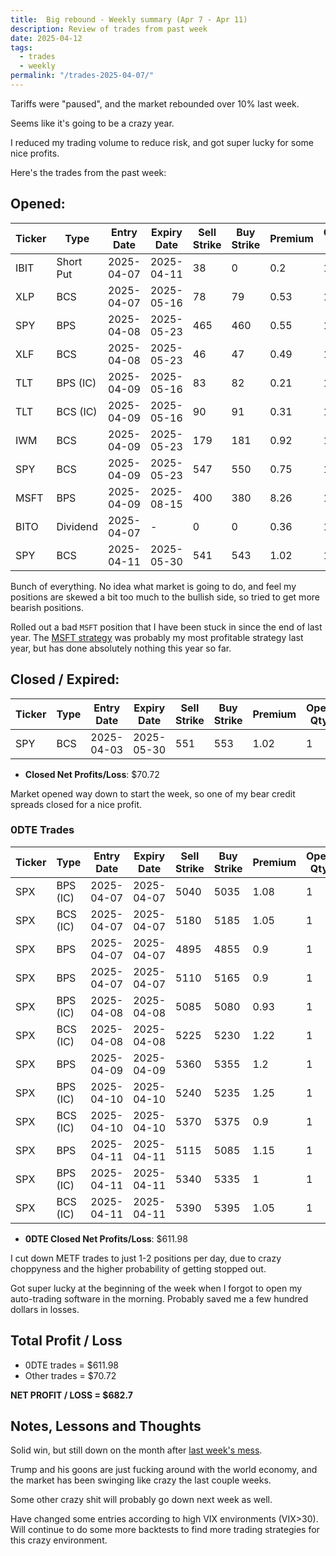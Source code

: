 ```yaml
---
title:  Big rebound - Weekly summary (Apr 7 - Apr 11)
description: Review of trades from past week
date: 2025-04-12
tags:
  - trades
  - weekly
permalink: "/trades-2025-04-07/"
---
```


Tariffs were "paused", and the market rebounded over 10% last week.

Seems like it's going to be a crazy year.

I reduced my trading volume to reduce risk, and got super lucky for some nice profits. 

Here's the trades from the past week:

## Opened:

<div class="trade-table weekly full-width">

|**Ticker**|**Type**|**Entry Date**|**Expiry Date**|**Sell Strike**|**Buy Strike**|**Premium**|**Open Qty**|**Fee open**|**Net Premium**|
|---|---|---|---|---|---|---|---|---|---|
|IBIT|Short Put|2025-04-07|2025-04-11|38|0|0.2|1|1.06|18.94|
|XLP|BCS|2025-04-07|2025-05-16|78|79|0.53|1|1.47|51.53|
|SPY|BPS|2025-04-08|2025-05-23|465|460|0.55|1|1.44|53.56|
|XLF|BCS|2025-04-08|2025-05-23|46|47|0.49|1|2.13|46.87|
|TLT|BPS (IC)|2025-04-09|2025-05-16|83|82|0.21|1|1.42|19.58|
|TLT|BCS (IC)|2025-04-09|2025-05-16|90|91|0.31|1|1.42|29.58|
|IWM|BCS|2025-04-09|2025-05-23|179|181|0.92|1|2.14|89.86|
|SPY|BCS|2025-04-09|2025-05-23|547|550|0.75|1|2.13|72.87|
|MSFT|BPS|2025-04-09|2025-08-15|400|380|8.26|1|1.5|824.5|
|BITO|Dividend|2025-04-07|-|0|0|0.36|1|0|36|
|SPY|BCS|2025-04-11|2025-05-30|541|543|1.02|1|1.46|100.54|

</div>

Bunch of everything.  No idea what market is going to do, and feel my positions are skewed a bit too much to the bullish side, so tried to get more bearish positions.

Rolled out a bad `MSFT` position that I have been stuck in since the end of last year.  The [MSFT strategy](/90dte-msft-strategy/) was probably my most profitable strategy last year, but has done absolutely nothing this year so far.


## Closed / Expired:

<div class = "trade-table weekly full-width">

|**Ticker**|**Type**|**Entry Date**|**Expiry Date**|**Sell Strike**|**Buy Strike**|**Premium**|**Open Qty**|**Fee open**|**Net Premium**|**Close Date**|**Close Cost**|**Close Qty**|**Fee close**|**Profit/Loss**|
|---|---|---|---|---|---|---|---|---|---|---|---|---|---|---|
|SPY|BCS|2025-04-03|2025-05-30|551|553|1.02|1|2.15|99.85|2025-04-07|-0.27|1|2.13|70.72|

</div>

- **Closed Net Profits/Loss**: $70.72

Market opened way down to start the week, so one of my bear credit spreads closed for a nice profit.

### 0DTE Trades

<div class = "trade-table weekly full-width">

|**Ticker**|**Type**|**Entry Date**|**Expiry Date**|**Sell Strike**|**Buy Strike**|**Premium**|**Open Qty**|**Fee open**|**Net Premium**|**Exit Date**|**Close Cost**|**Close Qty**|**Fee close**|**Profit/Loss**|
|---|---|---|---|---|---|---|---|---|---|---|---|---|---|---|
|SPX|BPS (IC)|2025-04-07|2025-04-07|5040|5035|1.08|1|3.3|104.7|2025-04-07|0|1|0|104.7|
|SPX|BCS (IC)|2025-04-07|2025-04-07|5180|5185|1.05|1|3.3|101.7|2025-04-07|0|1|0|101.7|
|SPX|BPS|2025-04-07|2025-04-07|4895|4855|0.9|1|3.21|86.79|2025-04-07|0|1|0|86.79|
|SPX|BPS|2025-04-07|2025-04-07|5110|5165|0.9|1|3.21|86.79|2025-04-07|0|1|0|86.79|
|SPX|BPS (IC)|2025-04-08|2025-04-08|5085|5080|0.93|1|3.3|89.7|2025-04-08|-5|1|0|-410.3|
|SPX|BCS (IC)|2025-04-08|2025-04-08|5225|5230|1.22|1|3.3|118.7|2025-04-08|0|1|0|118.7|
|SPX|BPS|2025-04-09|2025-04-09|5360|5355|1.2|1|3.3|116.7|2025-04-09|0|1|0|116.7|
|SPX|BPS (IC)|2025-04-10|2025-04-10|5240|5235|1.25|1|3.3|121.7|2025-04-10|-0.6|1|3.3|58.4|
|SPX|BCS (IC)|2025-04-10|2025-04-10|5370|5375|0.9|1|3.3|86.7|2025-04-10|-0.45|1|3.3|38.4|
|SPX|BPS|2025-04-11|2025-04-11|5115|5085|1.15|1|3.3|111.7|2025-04-11|0|1|0|111.7|
|SPX|BPS (IC)|2025-04-11|2025-04-11|5340|5335|1|1|3.3|96.7|2025-04-11|0|1|0|96.7|
|SPX|BCS (IC)|2025-04-11|2025-04-11|5390|5395|1.05|1|3.3|101.7|2025-04-11|0|1|0|101.7|


</div>

- **0DTE Closed Net Profits/Loss**: $611.98

I cut down METF trades to just 1-2 positions per day, due to crazy choppyness and the higher probability of getting stopped out.

Got super lucky at the beginning of the week when I forgot to open my auto-trading software in the morning.  Probably saved me a few hundred dollars in losses.

## Total Profit / Loss

+ 0DTE trades = $611.98
+ Other trades = $70.72

**NET PROFIT / LOSS = $682.7**

## Notes, Lessons and Thoughts

Solid win, but still down on the month after [last week's mess](/trades-2025-03-31/).

Trump and his goons are just fucking around with the world economy, and the market has been swinging like crazy the last couple weeks.

Some other crazy shit will probably go down next week as well.

Have changed some entries according to high VIX environments (VIX>30).  Will continue to do some more backtests to find more trading strategies for this crazy environment.